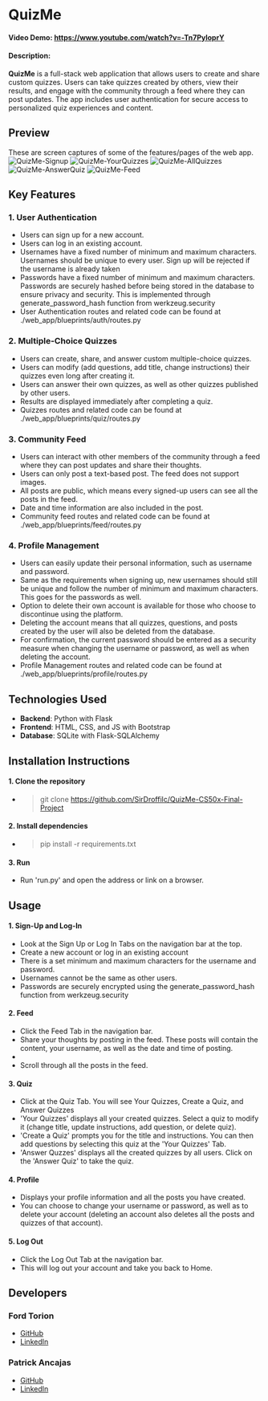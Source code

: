 # QuizMe

#### Video Demo: https://www.youtube.com/watch?v=-Tn7PyloprY

#### Description:

**QuizMe** is a full-stack web application that allows users to create and share custom quizzes. Users can take quizzes created by others, view their results, and engage with the community through a feed where they can post updates. The app includes user authentication for secure access to personalized quiz experiences and content.

## Preview
These are screen captures of some of the features/pages of the web app. 
![QuizMe-Signup](preview/QuizMe-Signup.png)
![QuizMe-YourQuizzes](preview/QuizMe-YourQuizzes.png)
![QuizMe-AllQuizzes](preview/QuizMe-AllQuizzes.png)
![QuizMe-AnswerQuiz](preview/QuizMe-AnswerQuiz.png)
![QuizMe-Feed](preview/QuizMe-Feed.png)

## Key Features

### 1. User Authentication

- Users can sign up for a new account.
- Users can log in an existing account.
- Usernames have a fixed number of minimum and maximum characters. Usernames should be unique to every user. Sign up will be rejected if the username is already taken
- Passwords have a fixed number of minimum and maximum characters. Passwords are securely hashed before being stored in the database to ensure privacy and security. This is implemented through generate_password_hash function from werkzeug.security
- User Authentication routes and related code can be found at ./web_app/blueprints/auth/routes.py

### 2. Multiple-Choice Quizzes

- Users can create, share, and answer custom multiple-choice quizzes.
- Users can modify (add questions, add title, change instructions) their quizzes even long after creating it.
- Users can answer their own quizzes, as well as other quizzes published by other users.
- Results are displayed immediately after completing a quiz.
- Quizzes routes and related code can be found at ./web_app/blueprints/quiz/routes.py

### 3. Community Feed

- Users can interact with other members of the community through a feed where they can post updates and share their thoughts.
- Users can only post a text-based post. The feed does not support images.
- All posts are public, which means every signed-up users can see all the posts in the feed.
- Date and time information are also included in the post.
- Community feed routes and related code can be found at ./web_app/blueprints/feed/routes.py

### 4. Profile Management

- Users can easily update their personal information, such as username and password.
- Same as the requirements when signing up, new usernames should still be unique and follow the number of minimum and maximum characters. This goes for the passwords as well.
- Option to delete their own account is available for those who choose to discontinue using the platform.
- Deleting the account means that all quizzes, questions, and posts created by the user will also be deleted from the database.
- For confirmation, the current password should be entered as a security measure when changing the username or password, as well as when deleting the account.
- Profile Management routes and related code can be found at ./web_app/blueprints/profile/routes.py

## Technologies Used

- **Backend**: Python with Flask
- **Frontend**: HTML, CSS, and JS with Bootstrap
- **Database**: SQLite with Flask-SQLAlchemy

## Installation Instructions

#### 1. Clone the repository

- > git clone https://github.com/SirDroffilc/QuizMe-CS50x-Final-Project

#### 2. Install dependencies

- > pip install -r requirements.txt

#### 3. Run

- Run 'run.py' and open the address or link on a browser.

## Usage

#### 1. Sign-Up and Log-In

- Look at the Sign Up or Log In Tabs on the navigation bar at the top.
- Create a new account or log in an existing account
- There is a set minimum and maximum characters for the username and password.
- Usernames cannot be the same as other users.
- Passwords are securely encrypted using the generate_password_hash function from werkzeug.security

#### 2. Feed

- Click the Feed Tab in the navigation bar.
- Share your thoughts by posting in the feed. These posts will contain the content, your username, as well as the date and time of posting.
-
- Scroll through all the posts in the feed.

#### 3. Quiz

- Click at the Quiz Tab. You will see Your Quizzes, Create a Quiz, and Answer Quizzes
- 'Your Quizzes' displays all your created quizzes. Select a quiz to modify it (change title, update instructions, add question, or delete quiz).
- 'Create a Quiz' prompts you for the title and instructions. You can then add questions by selecting this quiz at the 'Your Quizzes' Tab.
- 'Answer Quzzes' displays all the created quizzes by all users. Click on the 'Answer Quiz' to take the quiz.

#### 4. Profile

- Displays your profile information and all the posts you have created.
- You can choose to change your username or password, as well as to delete your account (deleting an account also deletes all the posts and quizzes of that account).

#### 5. Log Out

- Click the Log Out Tab at the navigation bar.
- This will log out your account and take you back to Home.

## Developers

### Ford Torion

- [GitHub](https://github.com/SirDroffilc)
- [LinkedIn](https://www.linkedin.com/feed/)

### Patrick Ancajas

- [GitHub](https://github.com/JohnPatrickAncajas)
- [LinkedIn](https://www.linkedin.com/in/john-patrick-ancajas-2b808828a/)
